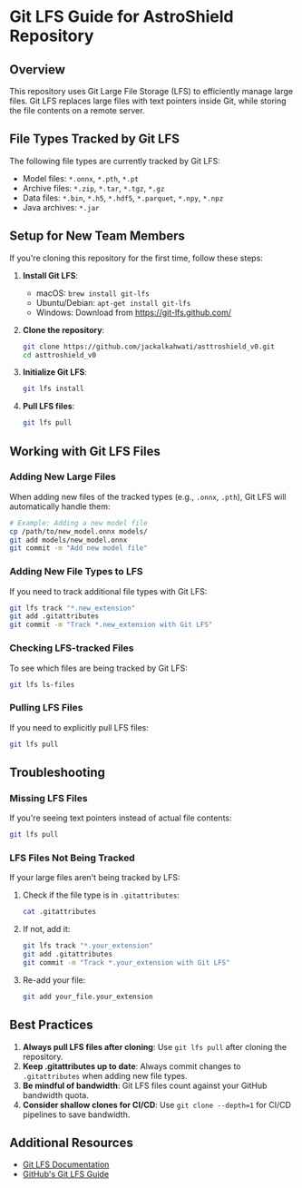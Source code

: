 # Git LFS Guide for AstroShield Repository

## Overview

This repository uses Git Large File Storage (LFS) to efficiently manage large files. Git LFS replaces large files with text pointers inside Git, while storing the file contents on a remote server.

## File Types Tracked by Git LFS

The following file types are currently tracked by Git LFS:

- Model files: `*.onnx`, `*.pth`, `*.pt`
- Archive files: `*.zip`, `*.tar`, `*.tgz`, `*.gz`
- Data files: `*.bin`, `*.h5`, `*.hdf5`, `*.parquet`, `*.npy`, `*.npz`
- Java archives: `*.jar`

## Setup for New Team Members

If you're cloning this repository for the first time, follow these steps:

1. **Install Git LFS**:
   - macOS: `brew install git-lfs`
   - Ubuntu/Debian: `apt-get install git-lfs`
   - Windows: Download from https://git-lfs.github.com/

2. **Clone the repository**:
   ```bash
   git clone https://github.com/jackalkahwati/asttroshield_v0.git
   cd asttroshield_v0
   ```

3. **Initialize Git LFS**:
   ```bash
   git lfs install
   ```

4. **Pull LFS files**:
   ```bash
   git lfs pull
   ```

## Working with Git LFS Files

### Adding New Large Files

When adding new files of the tracked types (e.g., `.onnx`, `.pth`), Git LFS will automatically handle them:

```bash
# Example: Adding a new model file
cp /path/to/new_model.onnx models/
git add models/new_model.onnx
git commit -m "Add new model file"
```

### Adding New File Types to LFS

If you need to track additional file types with Git LFS:

```bash
git lfs track "*.new_extension"
git add .gitattributes
git commit -m "Track *.new_extension with Git LFS"
```

### Checking LFS-tracked Files

To see which files are being tracked by Git LFS:

```bash
git lfs ls-files
```

### Pulling LFS Files

If you need to explicitly pull LFS files:

```bash
git lfs pull
```

## Troubleshooting

### Missing LFS Files

If you're seeing text pointers instead of actual file contents:

```bash
git lfs pull
```

### LFS Files Not Being Tracked

If your large files aren't being tracked by LFS:

1. Check if the file type is in `.gitattributes`:
   ```bash
   cat .gitattributes
   ```

2. If not, add it:
   ```bash
   git lfs track "*.your_extension"
   git add .gitattributes
   git commit -m "Track *.your_extension with Git LFS"
   ```

3. Re-add your file:
   ```bash
   git add your_file.your_extension
   ```

## Best Practices

1. **Always pull LFS files after cloning**: Use `git lfs pull` after cloning the repository.
2. **Keep .gitattributes up to date**: Always commit changes to `.gitattributes` when adding new file types.
3. **Be mindful of bandwidth**: Git LFS files count against your GitHub bandwidth quota.
4. **Consider shallow clones for CI/CD**: Use `git clone --depth=1` for CI/CD pipelines to save bandwidth.

## Additional Resources

- [Git LFS Documentation](https://git-lfs.github.com/)
- [GitHub's Git LFS Guide](https://docs.github.com/en/repositories/working-with-files/managing-large-files/about-git-large-file-storage) 